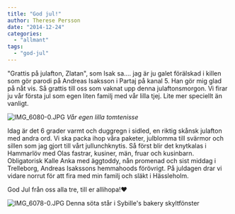 ```yaml
---
title: "God jul!"
author: Therese Persson
date: "2014-12-24"
categories: 
  - "allmant"
tags: 
  - "god-jul"
---
```


"Grattis på julafton, Zlatan", som Isak sa.... jag är ju galet förälskad i killen som gör parodi på Andreas Isaksson i Partaj på kanal 5. Han gör mig glad på nåt vis. Så grattis till oss som vaknat upp denna julaftonsmorgon. Vi firar ju vår första jul som egen liten familj med vår lilla tjej. Lite mer speciellt än vanligt.  
  
![IMG_6080-0.JPG](/static/img/IMG_6080-0.jpg)
_Vår egen lilla tomtenisse_

Idag är det 6 grader varmt och duggregn i sidled, en riktig skånsk julafton med andra ord. Vi ska packa ihop våra paketer, julblomma till svärmor och sillen som jag gjort till vårt jullunchknytis. Så först blir det knytkalas i Hammarlöv med Olas fastrar, kusiner, män, fruar och kusinbarn. Obligatorisk Kalle Anka med äggtoddy, nån promenad och sist middag i Trelleborg, Andreas Isakssons hemmahoods förövrigt. På juldagen drar vi vidare norrut för att fira med min familj och släkt i Hässleholm.

God Jul från oss alla tre, till er allihopa!❤️  
  
![IMG_6078-0.JPG](/static/img/IMG_6078-0.jpg)
Denna söta står i Sybille's bakery skyltfönster
